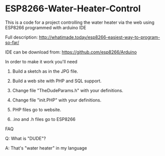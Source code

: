 # ESP8266-Water-Heater-Control
This is a code for a project controlling the water heater via the web using ESP8266 programmed with arduino IDE

Full description:
http://whatimade.today/esp8266-easiest-way-to-program-so-far/

IDE can be download from:
https://github.com/esp8266/Arduino


In order to make it work you'll need 

1. Build a sketch as in the JPG file.

2. Build a web site with PHP and SQL support.

3. Change file "TheDudeParams.h" with your definitions.

4. Change file "init.PHP" with your definitions.

5. PHP files go to website.

6. .ino and .h files go to ESP8266 

FAQ

Q: What is "DUDE"?

A: That's "water heater" in my language
